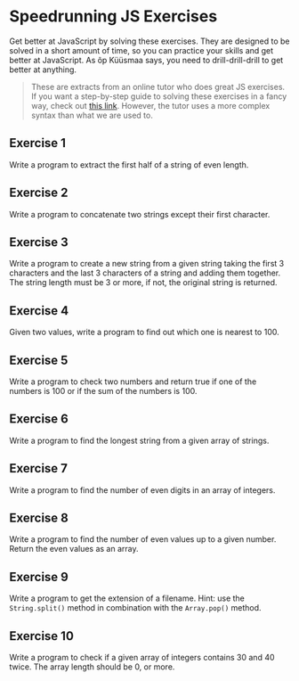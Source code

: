 # Speedrunning JS Exercises
Get better at JavaScript by solving these exercises. They are designed to be solved in a short amount of time, so you can practice your skills and get better at JavaScript. As õp Küüsmaa says, you need to drill-drill-drill to get better at anything.

> These are extracts from an online tutor who does great JS exercises. If you want a step-by-step guide to solving these exercises in a fancy way, check out [this link](https://www.youtube.com/watch?v=N65RvNkZFGE&list=PLpc_YvcwbxaSn6jn0VaTcG8A0Grgs1GSB&index=1&ab_channel=codebubb). However, the tutor uses a more complex syntax than what we are used to.

## Exercise 1
Write a program to extract the first half of a string of even length.

## Exercise 2
Write a program to concatenate two strings except their first character.

## Exercise 3
Write a program to create a new string from a given string taking the first 3 characters and the last 3 characters of a string and adding them together. The string length must be 3 or more, if not, the original string is returned.

## Exercise 4
Given two values, write a program to find out which one is nearest to 100.

## Exercise 5
Write a program to check two numbers and return true if one of the numbers is 100 or if the sum of the numbers is 100.

## Exercise 6
Write a program to find the longest string from a given array of strings.

## Exercise 7
Write a program to find the number of even digits in an array of integers.

## Exercise 8
Write a program to find the number of even values up to a given number. Return the even values as an array.

## Exercise 9
Write a program to get the extension of a filename. Hint: use the `String.split()` method in combination with the `Array.pop()` method.


## Exercise 10
Write a program to check if a given array of integers contains 30 and 40 twice. The array length should be 0, or more.
